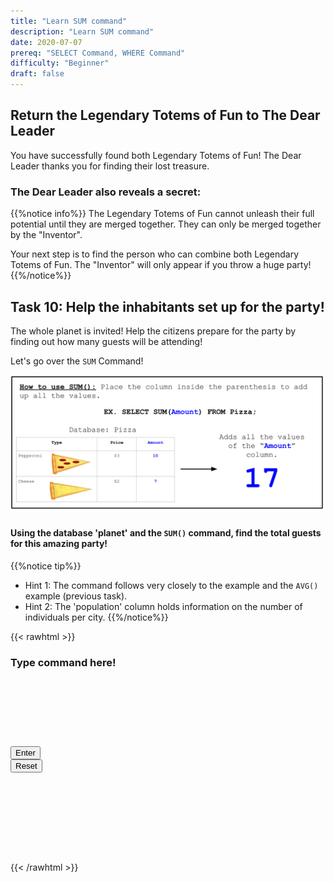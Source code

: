 ```yaml
---
title: "Learn SUM command"
description: "Learn SUM command"
date: 2020-07-07
prereq: "SELECT Command, WHERE Command"
difficulty: "Beginner"
draft: false
---
```

<!-- Links for javascript and CSS needed for drop down logic -->
<link rel="stylesheet" href="../default/_default.css" type="text/css"></link>
<link rel="stylesheet" href="../default/_type.css" type="text/css"></link>
<script type="text/javascript" src="../default/_default.js"></script>
<script type="text/javascript" src="../default/_type.js"></script>
<script type="text/javascript" src="../default/alasql.js"></script>
<script type="text/javascript" src="../default/db.js"></script>
<link rel="stylesheet" href="_activity10.css" type="text/css"></link>
<script type="text/javascript" src="_activity10.js"></script>

<!-- Embed YouTube Video Link here when ready -->
## Return the Legendary Totems of Fun to The Dear Leader

You have successfully found both Legendary Totems of Fun! The Dear Leader thanks you for finding their lost treasure.

### The Dear Leader also reveals a secret:
{{%notice info%}}
The Legendary Totems of Fun cannot unleash their full potential until they are merged together. They can only be merged together by the "Inventor".

Your next step is to find the person who can combine both Legendary Totems of Fun. The "Inventor" will only appear if you throw a huge party!
{{%/notice%}}

## Task 10: Help the inhabitants set up for the party!
The whole planet is invited! Help the citizens prepare for the party by finding out how many guests will be attending!

Let's go over the `SUM` Command!

![Explain](assets/sum.png)

#### Using the database 'planet' and the `SUM()` command, find the total guests for this amazing party!

{{%notice tip%}}
* Hint 1: The command follows very closely to the example and the `AVG()` example (previous task).
* Hint 2: The 'population' column holds information on the number of individuals per city.
{{%/notice%}}

<!-- SQL Type In Activity -->

{{< rawhtml >}}
<div class="terminal_div" id="terminal_div">
    <div class = "outer">
      <h3 id = "commands" contenteditable="true" onclick="document.getElementById('commands').innerHTML = ''"> Type command here!<h3>
    </div>
    <div style="clear: both;"></div> 
    </br></br></br></br></br></br>
    <button class="button button1" onclick="sql()"> Enter </button>
    <div style="clear: both;"></div> 
    <button class = "button reset" onclick="document.getElementById('commands').innerHTML = ''">Reset</button>
  </div>
  <div style="clear: both;"></div> 
  <h1 class="error" id="sqlcommand" style="visibility:hidden"><strong>ERROR INVALID INPUT></strong></h1>
  <table id="table">
    <tr></tr>
  </table>
  <h4 id="story"></h4>
  
  <!-- Tells User to continue mission -->
  <div class="resume_plot" id="resume_plot" style="visibility:hidden">
    <div class="alert">
      <span id="check">&#10003;</span>
      You've completed the task! Continue to the next mission!
    </div>
  </div>

{{< /rawhtml >}}